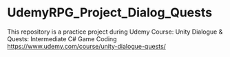 # UdemyRPG_Project_Dialog_Quests

This repository is a practice project during Udemy Course: Unity Dialogue & Quests: Intermediate C# Game Coding
https://www.udemy.com/course/unity-dialogue-quests/
